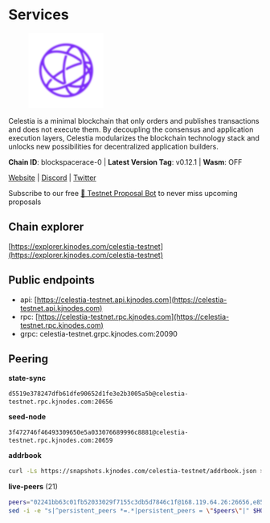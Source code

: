 # Services

<figure><img src="https://raw.githubusercontent.com/kj89/cosmos-images/main/logos/celestia.png" width="150" alt=""><figcaption></figcaption></figure>

Celestia is a minimal blockchain that only orders and publishes transactions and  does not execute them. By decoupling the consensus and application execution layers,  Celestia modularizes the blockchain technology stack and unlocks new possibilities  for decentralized application builders.

**Chain ID**: blockspacerace-0 | **Latest Version Tag**: v0.12.1 | **Wasm**: OFF

[Website](https://celestia.org) | [Discord](https://discord.gg/celestiacommunity) | [Twitter](https://twitter.com/CelestiaOrg)



Subscribe to our free [🤖 Testnet Proposal Bot](https://t.me/kjnodes_testnet_proposal_bot) to never miss upcoming proposals


## Chain explorer
[https://explorer.kjnodes.com/celestia-testnet](https://explorer.kjnodes.com/celestia-testnet)

## Public endpoints

* api: [https://celestia-testnet.api.kjnodes.com](https://celestia-testnet.api.kjnodes.com)
* rpc: [https://celestia-testnet.rpc.kjnodes.com](https://celestia-testnet.rpc.kjnodes.com)
* grpc: celestia-testnet.grpc.kjnodes.com:20090

## Peering

**state-sync**

```text
d5519e378247dfb61dfe90652d1fe3e2b3005a5b@celestia-testnet.rpc.kjnodes.com:20656
```

**seed-node**

```text
3f472746f46493309650e5a033076689996c8881@celestia-testnet.rpc.kjnodes.com:20659
```

**addrbook**
```bash
curl -Ls https://snapshots.kjnodes.com/celestia-testnet/addrbook.json > $HOME/.celestia-app/config/addrbook.json
```

**live-peers** (21)
```bash
peers="02241bb63c01fb52033029f7155c3db5d7846c1f@168.119.64.26:26656,e85b086d236a2c9a4d285e6d44126bb6fc6a1555@131.153.158.209:26656,9fd9275b49d478bf8352dc160dc0e9a184011098@217.182.194.152:26656,d5519e378247dfb61dfe90652d1fe3e2b3005a5b@65.109.68.190:20656,ed878d106169c4ac694f571d78b99d8abfe29b33@149.102.130.59:26656,a86db178fbf5f9072b1bd0df465b947c5bb715e1@142.165.207.19:46656,29c8a82a0be59a2c6a5d6fb2ad0a2e1b4d09de0f@186.3.232.252:26656,7a89c8c63ee0a305d236eabb435ea54f1c08d3dd@125.143.190.194:17002,5d02fa37f0fe3f198b3fdcea78b8961d04425b5d@185.227.135.173:26656,2b8f5b788108c593378ce0dad8faff180b854cb4@185.56.139.86:26656,dc76534dfede17c47ec162fce0937b446a627820@206.189.92.202:26656,384266dddab82417fb12ac44a9bdd36578a9cf0c@185.255.131.173:26656,f9e950870eccdb40e2386896d7b6a7687a103c99@88.99.219.120:43656,af66f28f19f747bd2b5a18d91d143dc8e035f86a@47.147.226.228:52656,60e771182358034b4ce475b7a0d8d48734aa9dc8@85.190.134.34:26656,ebf8c82dd6bc37aebcc38f5bff61593d9e3ca370@65.21.163.230:26656,43e9da043318a4ea0141259c17fcb06ecff816af@141.94.73.39:43656,5c464c8a7f4182492f3e0ab71f14c3f3a43b5f7b@176.9.157.38:26656,7db3d8fa353b4cf293244f7526cdabfaebef53bf@158.160.24.133:26656,3ef426538e3b8bfa274aa9a442583bbbda71942f@185.144.99.12:26656,0293f2cf7184da95bc6ea6ff31c7e97578b9c7ff@65.109.106.95:26656"
sed -i -e "s|^persistent_peers *=.*|persistent_peers = \"$peers\"|" $HOME/.celestia-app/config/config.toml
```
